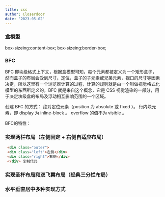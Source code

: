 ```yaml
---
title: css
author: Closerdoor
date: '2023-05-02'
---
```


### 盒模型
box-sizeing:content-box;
box-sizeing:border-box;



###  BFC
BFC 即块级格式上下文，根据盒模型可知，每个元素都被定义为一个矩形盒子，然而盒子的布局会受到尺寸，定位，盒子的子元素或兄弟元素，视口的尺寸等因素决定，所以这里有一个浏览器计算的过程，计算的规则就是由一个叫做视觉格式化模型的东西所定义的，BFC 就是来自这个概念，它是 CSS 视觉渲染的一部分，用于决定块级盒的布局及浮动相互影响范围的一个区域。

创建 BFC 的方式：
绝对定位元素（position 为 absolute 或 fixed ）。
行内块元素，即 display 为 inline-block 。
overflow 的值不为 visible 。

BFC的特性：

### 实现两栏布局（左侧固定 + 右侧自适应布局）
```html
 <div class="outer"> 
 <div class="left">左侧</div> 
 <div class="right">右侧</div> 
 </div> 复制代码
```
### 实现圣杯布局和双飞翼布局（经典三分栏布局）

### 水平垂直居中多种实现方式